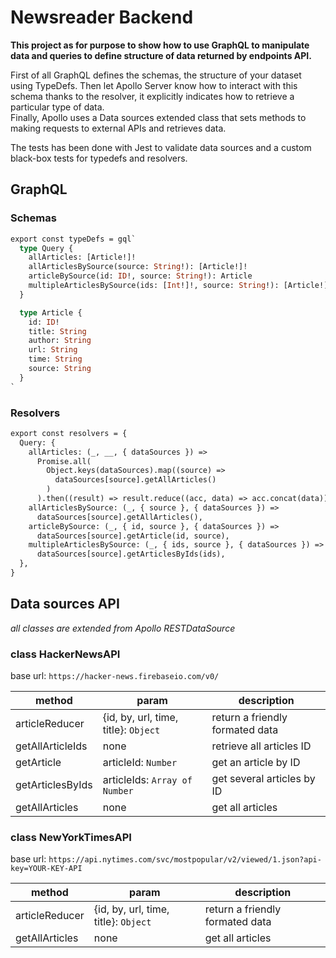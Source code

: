 # Newsreader Backend

**This project as for purpose to show how to use GraphQL to manipulate data and queries to define structure of data returned by endpoints API.**

First of all GraphQL defines the schemas, the structure of your dataset using TypeDefs. Then let Apollo Server know how to interact with this schema thanks to the resolver, it explicitly indicates how to retrieve a particular type of data.  
Finally, Apollo uses a Data sources extended class that sets methods to making requests to external APIs and retrieves data.

The tests has been done with Jest to validate data sources and a custom black-box tests for typedefs and resolvers.

## GraphQL

### Schemas

```graphql
export const typeDefs = gql`
  type Query {
    allArticles: [Article!]!
    allArticlesBySource(source: String!): [Article!]!
    articleBySource(id: ID!, source: String!): Article
    multipleArticlesBySource(ids: [Int!]!, source: String!): [Article!]!
  }

  type Article {
    id: ID!
    title: String
    author: String
    url: String
    time: String
    source: String
  }
`
```

### Resolvers

```graphql
export const resolvers = {
  Query: {
    allArticles: (_, __, { dataSources }) =>
      Promise.all(
        Object.keys(dataSources).map((source) =>
          dataSources[source].getAllArticles()
        )
      ).then((result) => result.reduce((acc, data) => acc.concat(data)), []),
    allArticlesBySource: (_, { source }, { dataSources }) =>
      dataSources[source].getAllArticles(),
    articleBySource: (_, { id, source }, { dataSources }) =>
      dataSources[source].getArticle(id, source),
    multipleArticlesBySource: (_, { ids, source }, { dataSources }) =>
      dataSources[source].getArticlesByIds(ids),
  },
}
```

## Data sources API

_all classes are extended from Apollo RESTDataSource_

### class HackerNewsAPI

base url: `https://hacker-news.firebaseio.com/v0/`

| method           | param                                | description                     |
| ---------------- | ------------------------------------ | ------------------------------- |
| articleReducer   | {id, by, url, time, title}: `Object` | return a friendly formated data |
| getAllArticleIds | none                                 | retrieve all articles ID        |
| getArticle       | articleId: `Number`                  | get an article by ID            |
| getArticlesByIds | articleIds: `Array of Number`        | get several articles by ID      |
| getAllArticles   | none                                 | get all articles                |

### class NewYorkTimesAPI

base url: `https://api.nytimes.com/svc/mostpopular/v2/viewed/1.json?api-key=YOUR-KEY-API`

| method         | param                                | description                     |
| -------------- | ------------------------------------ | ------------------------------- |
| articleReducer | {id, by, url, time, title}: `Object` | return a friendly formated data |
| getAllArticles | none                                 | get all articles                |
